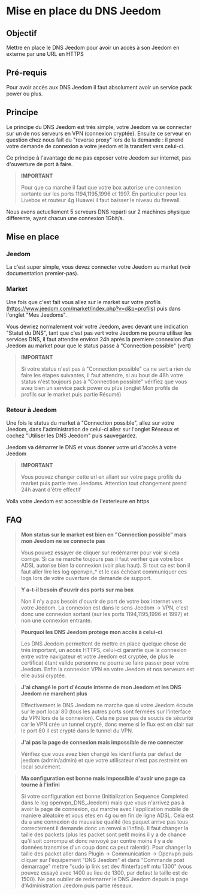 # Mise en place du DNS Jeedom

## Objectif

Mettre en place le DNS Jeedom pour avoir un accès à son Jeedom en externe par une URL en HTTPS

## Pré-requis

Pour avoir accès aux DNS Jeedom il faut absolument avoir un service pack power ou plus.

## Principe

Le principe du DNS Jeedom est très simple, votre Jeedom va se connecter sur un de nos serveurs en VPN (connexion cryptée). Ensuite ce serveur en question chez nous fait du "reverse proxy" lors de la demande : il prend votre demande de connexion a votre jeedom et la transfert vers celui-ci.

Ce principe à l'avantage de ne pas exposer votre Jeedom sur internet, pas d'ouverture de port à faire.

> **IMPORTANT**
>
> Pour que ca marche il faut que votre box autorise une connexion sortante sur les ports 1194,1195,1996 et 1997. En particulier pour les Livebox et routeur 4g Huawei il faut baisser le niveau du firewall.

Nous avons actuellement 5 serveurs DNS reparti sur 2 machines physique differente, ayant chacun une connexion 1Gbit/s. 

## Mise en place

### Jeedom

La c'est super simple, vous devez connecter votre Jeedom au market (voir documentation premier-pas). 

### Market

Une fois que c'est fait vous allez sur le market sur votre profils (https://www.jeedom.com/market/index.php?v=d&p=profils) puis dans l'onglet "Mes Jeedoms".

Vous devriez normalement voir votre Jeedom, avec devant une indication "Statut du DNS", tant que c'est pas vert votre Jeedom ne pourra utiliser les services DNS, il faut attendre environ 24h après la premiere connexion d'un Jeedom au market pour que le status passe à "Connection possible" (vert)

> **IMPORTANT**
>
> Si votre status n'est pas à "Connection possible" ca ne sert a rien de faire les étapes suivantes, il faut attendre, si au bout de 48h votre status n'est toujours pas à "Connection possible" vérifiez que vous avez bien un service pack power ou plus (onglet Mon profils de profils sur le market puis partie Résumé)

### Retour à Jeedom

Une fois le status du market à "Connection possible", allez sur votre Jeedom, dans l'administration de celui-ci allez sur l'onglet Réseaux et cochez "Utiliser les DNS Jeedom" puis sauvegardez.

Jeedom va démarrer le DNS et vous donner votre url d'accès à votre Jeedom

> **IMPORTANT**
>
> Vous pouvez changer cette url en allant sur votre page profils du market puis partie mes Jeedoms. Attention tout changement prend 24h avant d'être effectif

Voila votre Jeedom est accessible de l'exterieure en https

## FAQ

> **Mon status sur le market est bien en "Connection possible" mais mon Jeedom ne se connecte pas**
>
> Vous pouvez essayer de cliquer sur redémarrer pour voir si cela corrige. Si ca ne marche toujours pas il faut verifier que votre box ADSL autorise bien la connexion (voir plus haut). Si tout ca est bon il faut aller lire les log openvpn_* et le cas échéant communiquer ces logs lors de votre ouverture de demande de support.

> **Y a-t-il besoin d'ouvrir des ports sur ma box**
>
> Non il n'y a pas besoin d'ouvrir de port de votre box internet vers votre Jeedom. La connexion est dans le sens Jeedom -> VPN, c'est donc une connexion sortant (sur les ports 1194,1195,1996 et 1997) et non une connexion entrante.

> **Pourquoi les DNS Jeedom protege mon accès à celui-ci**
>
> Les DNS Jeedom permettent de mettre en place quelque chose de très important, un accès HTTPS, celui-ci garantie que la connexion entre votre navigateur et votre Jeedom est cryptée, de plus le certificat étant valide personne ne pourra se faire passer pour votre Jeedom. Enfin la connexion VPN en votre Jeedom et nos serveurs est elle aussi cryptée.

> **J'ai changé le port d'écoute interne de mon Jeedom et les DNS Jeedom ne marchent plus**
>
> Effectivement le DNS Jeedom ne marche que si votre Jeedom écoute sur le port local 80 (tous les autres ports sont fermées sur l'interface du VPN lors de la connexion). Cela ne pose pas de soucis de sécurité car le VPN crée un tunnel crypté, donc meme si le flux est en clair sur le port 80 il est crypté dans le tunnel du VPN.

> **J'ai pas la page de connexion mais impossible de me connecter**
>
> Vérifiez que vous avez bien changé les identifiants par defaut de jeedom (admin/admin) et que votre utilisateur n'est pas restreint en local seulement.

> **Ma configuration est bonne mais impossible d'avoir une page ca tourne à l'infini**
>
> Si votre configuration est bonne (Initialization Sequence Completed dans le log openvpn_DNS_Jeedom) mais que vous n'arrivez pas à avoir la page de connexion, qui marche avec l'application mobile de maniere aléatoire et vous etes en 4g ou en fin de ligne ADSL. Cela est du a une connexion de mauvaise qualité (les paquet arrive pas tous correctement il demande donc un renvoi a l'infini). Il faut changer la taille des packets (plus les packet sont petit moins il y a de chance qu'il soit corrompu et donc renvoyé par contre moins il y a de données transmise d'un coup donc ca peut ralentir). Pour changer la taille des packet aller dans Plugin -> Communication -> Openvpn puis cliquer sur l'équipement "DNS Jeedom" et dans "Commande post démarrage" mettre "sudo ip link set dev #interface# mtu 1300" (vous pouvez essayé avec 1400 au lieu de 1300, par defaut la taille est de 1500). Ne pas oublier de redemarrer le DNS Jeedom depuis la page d'Administration Jeedom puis partie réseaux.
